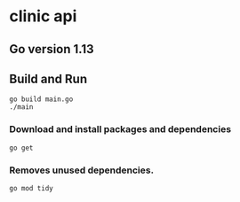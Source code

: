 # clinic api

## Go version 1.13

## Build and Run 
```
go build main.go
./main

```

### Download and install packages and dependencies
```
go get
```

### Removes unused dependencies.
```
go mod tidy
```
